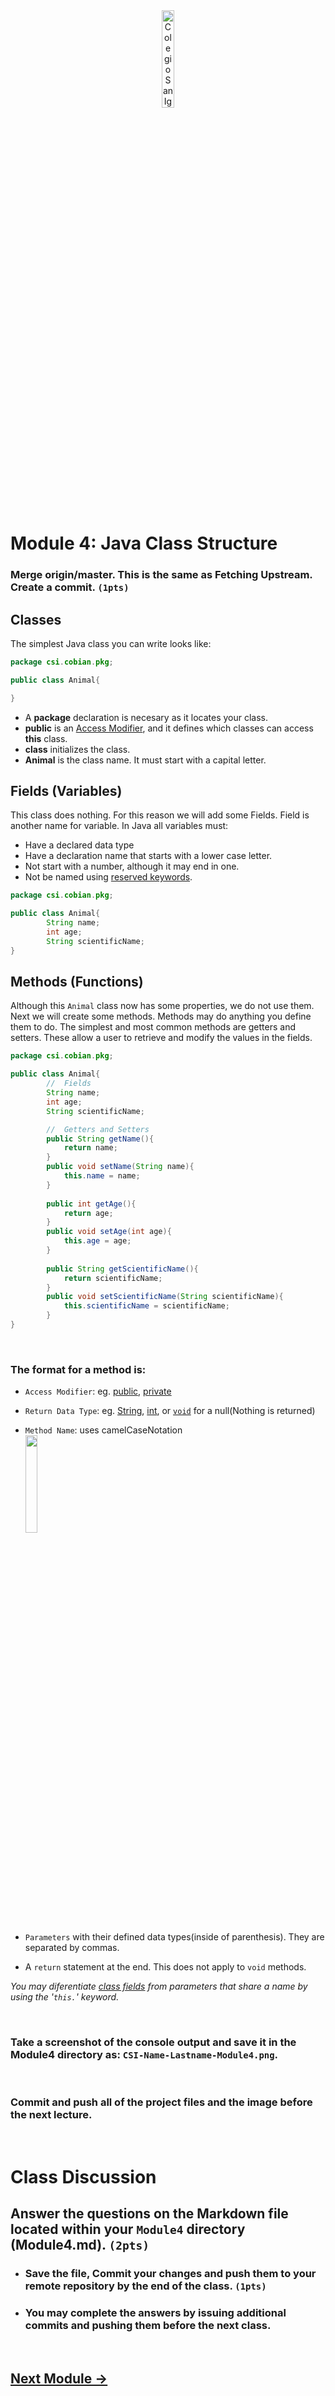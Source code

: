 <div style="text-align:center">
        <img    src="../../images/csi.png" 
                title="Colegio San Ignacio" 
                width="20%" 
                height="20%" />
</div>
<br>

# Module 4: Java Class Structure

### Merge origin/master. This is the same as Fetching Upstream. Create a commit. `(1pts)`

## Classes
The simplest Java class you can write looks like:

```java
package csi.cobian.pkg;

public class Animal{

}
```
* A **package** declaration is necesary as it locates your class.
* **public** is an <u>Access Modifier</u>, and it defines which classes can access **this** class.
* **class** initializes the class.
* **Animal** is the class name. It must start with a capital letter.

## Fields (Variables)
This class does nothing. For this reason we will add some Fields. Field is another name for variable. In Java all variables must:
* Have a declared data type
* Have a declaration name that starts with a lower case letter.
* Not start with a number, although it may end in one.
* Not be named using [reserved keywords](https://www.thoughtco.com/reserved-words-in-java-2034200). 

```java
package csi.cobian.pkg;

public class Animal{
        String name;
        int age;
        String scientificName;
}
```



## Methods (Functions)
Although this `Animal` class now has some properties, we do not use them. Next we will create some methods. Methods may do anything you define them to do. The simplest and most common methods are getters and setters. These allow a user to retrieve and modify the values in the fields. 

```java
package csi.cobian.pkg;

public class Animal{
        //	Fields
        String name;
        int age;
        String scientificName;

        //  Getters and Setters  
        public String getName(){
            return name;
        }
        public void setName(String name){
            this.name = name;
        }
        
        public int getAge(){
            return age;
        }
        public void setAge(int age){
            this.age = age;
        }
        
        public String getScientificName(){
            return scientificName;
        }
        public void setScientificName(String scientificName){
            this.scientificName = scientificName;
        }
}
```

<br>

### The format for a method is: 
* `Access Modifier`: eg. <u>public</u>, <u>private</u>
* `Return Data Type`: eg. <u>String</u>, <u>int</u>, or <u>`void`</u> for a null(Nothing is returned)
* `Method Name`: uses camelCaseNotation <br>
<img    src="https://upload.wikimedia.org/wikipedia/commons/thumb/c/c8/CamelCase_new.svg/1200px-CamelCase_new.svg.png" 
        width="20%" 
        height="20%" />

* `Parameters` with their defined data types(inside of parenthesis). They are separated by commas.
* A `return` statement at the end. This does not apply to `void` methods.

*You may diferentiate <u>class fields</u> from parameters that share a name by using the '`this.`' keyword.*

<br>

### Take a screenshot of the console output and save it in the Module4 directory as: `CSI-Name-Lastname-Module4.png`.

<br>

### Commit and push all of the project files and the image before the next lecture.

<br>

# Class Discussion
## Answer the questions on the Markdown file located within your `Module4` directory (Module4.md). `(2pts)`

<!-- This is a comment. It is not processed by the code -->
<!-- Welcome! These are your questions. -->
<!-- Answer using full sentences to receive all points. -->
<!-- 

Include the link(s) you used to attain information for your selected animal

 - Answer:https://en.wikipedia.org/wiki/Leptodactylus_fallax
 			https://en.wikipedia.org/wiki/Puerto_Rican_amazon

What part of the instructions was incomplete or unclear?

 - Answer: nein

Type down any class notes below this sentence:




Lackluster responses may result in point deductions.
-->

* ### Save the file, Commit your changes and push them to your remote repository by the end of the class. `(1pts)`
* ### You may complete the answers by issuing additional commits and pushing them before the next class.

<br>

## [Next Module ->](/../../tree/main/Modules/Module4/Module4.md)